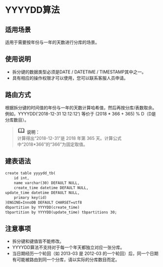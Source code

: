 # YYYYDD算法<a name="ddm_10_0007"></a>

## 适用场景<a name="section15760711132611"></a>

适用于需要按年份与一年的天数进行分库的场景。

## 使用说明<a name="section1877171510217"></a>

-   拆分键的数据类型必须是DATE / DATETIME / TIMESTAMP其中之一。
-   具有相应的操作权限才可以使用，您可以联系客服人员申请。

## 路由方式<a name="section149331275411"></a>

根据拆分键的时间值的年份与一年的天数计算哈希值，然后再按分库/表数取余。例如，YYYYDD\(‘2018-12-31 12:12:12’\) 等价于 \(2018 \* 366 + 365\) % D（D是分库数目）。

>![](public_sys-resources/icon-note.gif) **说明：**   
>计算得出“2018-12-31”是 2018 年第 365 天。计算公式中“2018\*366”的“366”为固定取值。  

## 建表语法<a name="section83236412181"></a>

```
create table yyyydd_tb( 
    id int, 
    name varchar(30) DEFAULT NULL, 
    create_time datetime DEFAULT NULL,
update_time datetime DEFAULT NULL, 
    primary key(id) 
)ENGINE=InnoDB DEFAULT CHARSET=utf8 
dbpartition by YYYYDD(create_time)
tbpartition by YYYYDD(update_time) tbpartitions 30;
```

## 注意事项<a name="section121681236151812"></a>

-   拆分键和键值皆不能修改。
-   YYYYDD算法不支持对于每一个年天都独立对应一张分库。
-   当日期经历一个轮回（如 2013-03 是 2012-03 的一个轮回）后，同一个日期有可能被路由到同一个分库，请以实际的分库数目而定。

